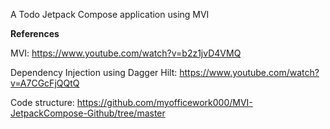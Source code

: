 A Todo Jetpack Compose application using MVI

  **References**

  MVI: https://www.youtube.com/watch?v=b2z1jvD4VMQ

  Dependency Injection using Dagger Hilt: https://www.youtube.com/watch?v=A7CGcFjQQtQ

  Code structure: https://github.com/myofficework000/MVI-JetpackCompose-Github/tree/master

 